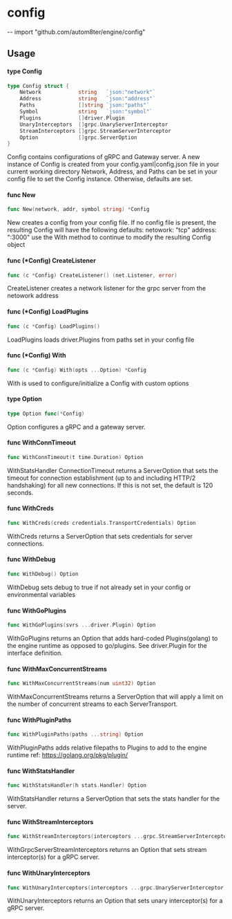 # config
--
    import "github.com/autom8ter/engine/config"


## Usage

#### type Config

```go
type Config struct {
	Network            string   `json:"network"`
	Address            string   `json:"address"`
	Paths              []string `json:"paths"`
	Symbol             string   `json:"symbol"`
	Plugins            []driver.Plugin
	UnaryInterceptors  []grpc.UnaryServerInterceptor
	StreamInterceptors []grpc.StreamServerInterceptor
	Option             []grpc.ServerOption
}
```

Config contains configurations of gRPC and Gateway server. A new instance of
Config is created from your config.yaml|config.json file in your current working
directory Network, Address, and Paths can be set in your config file to set the
Config instance. Otherwise, defaults are set.

#### func  New

```go
func New(network, addr, symbol string) *Config
```
New creates a config from your config file. If no config file is present, the
resulting Config will have the following defaults: netowork: "tcp" address:
":3000" use the With method to continue to modify the resulting Config object

#### func (*Config) CreateListener

```go
func (c *Config) CreateListener() (net.Listener, error)
```
CreateListener creates a network listener for the grpc server from the netowork
address

#### func (*Config) LoadPlugins

```go
func (c *Config) LoadPlugins()
```
LoadPlugins loads driver.Plugins from paths set in your config file

#### func (*Config) With

```go
func (c *Config) With(opts ...Option) *Config
```
With is used to configure/initialize a Config with custom options

#### type Option

```go
type Option func(*Config)
```

Option configures a gRPC and a gateway server.

#### func  WithConnTimeout

```go
func WithConnTimeout(t time.Duration) Option
```
WithStatsHandler ConnectionTimeout returns a ServerOption that sets the timeout
for connection establishment (up to and including HTTP/2 handshaking) for all
new connections. If this is not set, the default is 120 seconds.

#### func  WithCreds

```go
func WithCreds(creds credentials.TransportCredentials) Option
```
WithCreds returns a ServerOption that sets credentials for server connections.

#### func  WithDebug

```go
func WithDebug() Option
```
WithDebug sets debug to true if not already set in your config or environmental
variables

#### func  WithGoPlugins

```go
func WithGoPlugins(svrs ...driver.Plugin) Option
```
WithGoPlugins returns an Option that adds hard-coded Plugins(golang) to the
engine runtime as opposed to go/plugins. See driver.Plugin for the interface
definition.

#### func  WithMaxConcurrentStreams

```go
func WithMaxConcurrentStreams(num uint32) Option
```
WithMaxConcurrentStreams returns a ServerOption that will apply a limit on the
number of concurrent streams to each ServerTransport.

#### func  WithPluginPaths

```go
func WithPluginPaths(paths ...string) Option
```
WithPluginPaths adds relative filepaths to Plugins to add to the engine runtime
ref: https://golang.org/pkg/plugin/

#### func  WithStatsHandler

```go
func WithStatsHandler(h stats.Handler) Option
```
WithStatsHandler returns a ServerOption that sets the stats handler for the
server.

#### func  WithStreamInterceptors

```go
func WithStreamInterceptors(interceptors ...grpc.StreamServerInterceptor) Option
```
WithGrpcServerStreamInterceptors returns an Option that sets stream
interceptor(s) for a gRPC server.

#### func  WithUnaryInterceptors

```go
func WithUnaryInterceptors(interceptors ...grpc.UnaryServerInterceptor) Option
```
WithUnaryInterceptors returns an Option that sets unary interceptor(s) for a
gRPC server.
